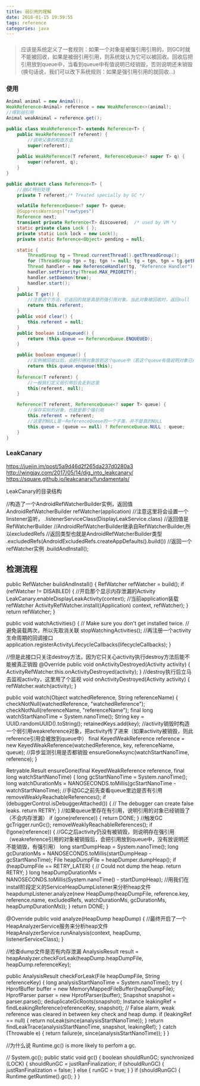 ```yaml
---
title: 弱引用的理解
date: 2018-01-15 19:59:55
tags: reference
categories: java
---
```


### 
>应该是系统定义了一套规则：如果一个对象是被强引用引用的，则GC时就不能被回收，如果是被弱引用引用，则系统就认为它可以被回收。回收后把引用放到queue中，当看到queue中有值说明已经销毁，否则说明还未销毁
(换句话说，我们可以改下系统规则：如果是强引用引用的就回收...)


### 使用

```java
Animal animal = new Animal();
WeakReference<Animal> reference = new WeakReference<>(animal);
//得到弱引用
Animal weakAnimal = reference.get();
```

```java
public class WeakReference<T> extends Reference<T> {
    public WeakReference(T referent) {
		//调用父类的构造方法
        super(referent);
    }
    public WeakReference(T referent, ReferenceQueue<? super T> q) {
        super(referent, q);
    }
}
```

```java
public abstract class Reference<T> {
	//由GC特别处理
    private T referent;/* Treated specially by GC */

    volatile ReferenceQueue<? super T> queue;
    @SuppressWarnings("rawtypes")
    Reference next;
    transient private Reference<T> discovered;  /* used by VM */
    static private class Lock { };
    private static Lock lock = new Lock();
    private static Reference<Object> pending = null;

    static {
        ThreadGroup tg = Thread.currentThread().getThreadGroup();
        for (ThreadGroup tgn = tg; tgn != null; tg = tgn, tgn = tg.getParent());
        Thread handler = new ReferenceHandler(tg, "Reference Handler");
        handler.setPriority(Thread.MAX_PRIORITY);
        handler.setDaemon(true);
        handler.start();
    }
    public T get() {
		//注意这个方法，它返回的就是真是的强引用对象。当此对象被回收时，返回null
        return this.referent;
    }
    public void clear() {
        this.referent = null;
    }
    public boolean isEnqueued() {
        return (this.queue == ReferenceQueue.ENQUEUED);
    }

    public boolean enqueue() {
		//实例被回收以后，会把引用对象放到这个queue中（若这个queue有值说明对象已经被回收了）
        return this.queue.enqueue(this);
    }
    Reference(T referent) {
		//一般我们定义弱引用后会走到这里
        this(referent, null);
    }

    Reference(T referent, ReferenceQueue<? super T> queue) {
		//保存实际的对象，也就是那个强引用
        this.referent = referent;
		//这里的NULL是一ReferenceQueue的一个子类，并不是真的NULL
        this.queue = (queue == null) ? ReferenceQueue.NULL : queue;
    }
}
```

### LeakCanary
https://juejin.im/post/5a9d46d2f265da237d0280a3
http://wingjay.com/2017/05/14/dig_into_leakcanary/
https://square.github.io/leakcanary/fundamentals/


LeakCanary的目录结构


//构造了一个AndroidRefWatcherBuilder实例，返回值AndroidRefWatcherBuilder
refWatcher(application)
//注意这里将会设置一个linstener监听，
.listenerServiceClass(DisplayLeakService.class)
//返回值是RefWatcherBuilder
//AndroidRefWatcherBuilder继承自RefWatcherBuilder<AndroidRefWatcherBuilder>,所以excludedRefs
//返回类型也就是AndroidRefWatcherBuilder类型
.excludedRefs(AndroidExcludedRefs.createAppDefaults().build())
//返回一个refWatcher实例
.buildAndInstall();


## 检测流程

public RefWatcher buildAndInstall() {
	RefWatcher refWatcher = build();
	if (refWatcher != DISABLED) {
		//开启那个显示内存泄漏的Activity
		LeakCanary.enableDisplayLeakActivity(context);
		//当前application装载refWatcher
		ActivityRefWatcher.install((Application) context, refWatcher);
	}
	return refWatcher;
}

public void watchActivities() {
	// Make sure you don't get installed twice.
	//避免装载两次，所以先取消关联
	stopWatchingActivities();
	//再注册一个activity生命周期的回调接口
	application.registerActivityLifecycleCallbacks(lifecycleCallbacks);
}

//但是此接口只关注destroy方法，因为它只关心activity执行destroy方法后能不能被真正销毁
@Override 
public void onActivityDestroyed(Activity activity) {
	ActivityRefWatcher.this.onActivityDestroyed(activity);
}
//destroy执行后立马去监视activity，这里用了个监视
void onActivityDestroyed(Activity activity) {
	refWatcher.watch(activity);
}

public void watch(Object watchedReference, String referenceName) {
	checkNotNull(watchedReference, "watchedReference");
	checkNotNull(referenceName, "referenceName");
	final long watchStartNanoTime = System.nanoTime();
	String key = UUID.randomUUID().toString();
	retainedKeys.add(key);
	//activity销毁时构造一个弱引用weakreference对象，把activity传了进来（如果activity被销毁，则此reference引用会被放到queue中）
	final KeyedWeakReference reference = new KeyedWeakReference(watchedReference, key, referenceName, queue);
	//异步监测引用是否都销毁
	ensureGoneAsync(watchStartNanoTime, reference);
}


Retryable.Result ensureGone(final KeyedWeakReference reference, final long watchStartNanoTime) {
	long gcStartNanoTime = System.nanoTime();
	long watchDurationMs = NANOSECONDS.toMillis(gcStartNanoTime - watchStartNanoTime);
	//手动GC之前先查看queue里边是否有引用
	removeWeaklyReachableReferences();
	if (debuggerControl.isDebuggerAttached()) {
		// The debugger can create false leaks.
		return RETRY;
	}
	//如果queue里存在有引用，说明引用的对象已经销毁了（不会内存泄漏）
	if (gone(reference)) {
		return DONE;
	}
	//触发GC
	gcTrigger.runGc();
	removeWeaklyReachableReferences();
	if (!gone(reference)) {
		//GC之后activity仍没有被销毁，则说明存在强引用（weakreference引用的对象被销毁后，会把引用放到queue中，没有放说明还不能销毁，有强引用）
		long startDumpHeap = System.nanoTime();
		long gcDurationMs = NANOSECONDS.toMillis(startDumpHeap - gcStartNanoTime);
		File heapDumpFile = heapDumper.dumpHeap();
		if (heapDumpFile == RETRY_LATER) {
			// Could not dump the heap.
			return RETRY;
		}
		long heapDumpDurationMs = NANOSECONDS.toMillis(System.nanoTime() - startDumpHeap);
		//用我们在install阶段定义的ServiceHeapDumpListener来分析heap文件
		heapdumpListener.analyze(new HeapDump(heapDumpFile, reference.key, reference.name, excludedRefs, watchDurationMs, gcDurationMs, heapDumpDurationMs));
	}
	return DONE;
}


@Override 
public void analyze(HeapDump heapDump) {
	//最终开启了一个HeapAnalyzerService服务来分析heap文件
	HeapAnalyzerService.runAnalysis(context, heapDump, listenerServiceClass);
}

//检查dump文件是否有内存泄漏
AnalysisResult result = heapAnalyzer.checkForLeak(heapDump.heapDumpFile, heapDump.referenceKey);

public AnalysisResult checkForLeak(File heapDumpFile, String referenceKey) {
	long analysisStartNanoTime = System.nanoTime();
	try {
		HprofBuffer buffer = new MemoryMappedFileBuffer(heapDumpFile);
		HprofParser parser = new HprofParser(buffer);
		Snapshot snapshot = parser.parse();
		deduplicateGcRoots(snapshot);
		Instance leakingRef = findLeakingReference(referenceKey, snapshot);
		// False alarm, weak reference was cleared in between key check and heap dump.
		if (leakingRef == null) {
			return noLeak(since(analysisStartNanoTime));
		}
		return findLeakTrace(analysisStartNanoTime, snapshot, leakingRef);
	} catch (Throwable e) {
		return failure(e, since(analysisStartNanoTime));
	}
}

//为什么说 Runtime.gc() is more likely to perfom a gc.


// System.gc();
public static void gc() {
	boolean shouldRunGC;
	synchronized (LOCK) {
		shouldRunGC = justRanFinalization;
		if (shouldRunGC) {
			justRanFinalization = false;
		} else {
			runGC = true;
		}
	}
	if (shouldRunGC) {
		Runtime.getRuntime().gc();
	}
}











